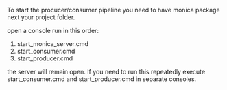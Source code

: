 To start the procucer/consumer pipeline you need to have monica package next your project folder. 

open a console run in this order:

1. start_monica_server.cmd
2. start_consumer.cmd
3. start_producer.cmd

the server will remain open. 
If you need to run this repeatedly execute start_consumer.cmd and start_producer.cmd in separate consoles.
